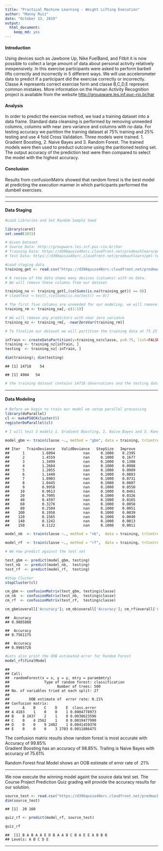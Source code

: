 ```yaml
---
title: "Practical Machine Learning - Weight Lifting Execution"
author: "Manny Ruiz"
date: "October 13, 2019"
output: 
  html_document: 
    keep_md: yes
---
```



#### Introduction 
Using devices such as Jawbone Up, Nike FuelBand, and Fitbit it is now possible to collect a large amount of data about personal activity relatively inexpensively.
In this exercise participants were asked to perform barbell lifts correctly and incorrectly in 5 different ways. 
We will use accelerometer data to predict if a participant did the exercise correctly or incorrectly. Classe A represents correct exercise form and classe B,C,D,E represent common mistakes. 
More information on the Human Activity Recognition project is available from the website http://groupware.les.inf.puc-rio.br/har 


#### Analysis
In order to predict the exercise method, we load a training dataset into a data frame. Standard data cleansing is performed by removing unneeded columns, columns with near zero variance and columns with no data. For testing accuracy we partition the training dataset at 75% training and 25% testing and use 4 fold Cross Validation.
Three models were trained.  1. Gradient Boosting, 2. Naive Bayes and 3. Random Forest. The trained models were then used to preduct outcome using the paritioned testing set. The output accuracy of the prediction test were then compared to select the model with the highest accuracy.


#### Conclusion
Results from confusionMatrix showed that random forest is the best model at predicting the execution manner in which participants performed the dumbell exercises.

----
----



#### Data Staging

```r
#Load Libraries and Set Random Sample Seed

library(caret)
set.seed(1015)

# Given Dataset 
# Source Data: http://groupware.les.inf.puc-rio.br/har
# Training Data: https://d396qusza40orc.cloudfront.net/predmachlearn/pml-training.csv
# Test Data: https://d396qusza40orc.cloudfront.net/predmachlearn/pml-testing.csv

#Load staging data
training_get <- read.csv("https://d396qusza40orc.cloudfront.net/predmachlearn/pml-training.csv")

# A review of the data shows many devices (columns) with no data. 
# We will remove these columns from our dataset

training_na <- training_get[,(colSums(is.na(training_get)) == 0)]
# cleanTest <-test[,(colSums(is.na(test)) == 0)]

# The first five columns are unneeded for our modeling. we will remove these columns 
training_rm <- training_na[,-c(1:5)]

# We will remove any predictors with near zero variance
training_nz <- training_rm[, -nearZeroVar(training_rm)] 

# To finalize our dataset we will partition the training data at 75 25 to create a test dataset for cross validation 

inTrain <- createDataPartition(y=training_nz$classe, p=0.75, list=FALSE)
training <- training_nz[inTrain, ]
testing  <- training_nz[-inTrain, ]

dim(training); dim(testing)
```

```
## [1] 14718    54
```

```
## [1] 4904   54
```

```r
# the training dataset contains 14718 observations and the testing dataset contains 4904 observations. 
```

----

#### Data Modeling

```r
# Before we begin to train our model we setup parallel processing 
library(doParallel)
cl <- makePSOCKcluster(5)
registerDoParallel(cl)

# I will test 3 models 1. Gradient Boosting, 2. Naive Bayes and 3. Random Forest

model_gbm <- train(classe ~., method = "gbm", data = training, trControl = trainControl(method = "cv", number = 4))
```

```
## Iter   TrainDeviance   ValidDeviance   StepSize   Improve
##      1        1.6094             nan     0.1000    0.2395
##      2        1.4559             nan     0.1000    0.1677
##      3        1.3499             nan     0.1000    0.1308
##      4        1.2684             nan     0.1000    0.0988
##      5        1.2055             nan     0.1000    0.0989
##      6        1.1440             nan     0.1000    0.0883
##      7        1.0903             nan     0.1000    0.0731
##      8        1.0445             nan     0.1000    0.0807
##      9        0.9958             nan     0.1000    0.0550
##     10        0.9613             nan     0.1000    0.0461
##     20        0.7095             nan     0.1000    0.0326
##     40        0.4597             nan     0.1000    0.0165
##     60        0.3276             nan     0.1000    0.0058
##     80        0.2504             nan     0.1000    0.0051
##    100        0.1958             nan     0.1000    0.0039
##    120        0.1565             nan     0.1000    0.0040
##    140        0.1242             nan     0.1000    0.0013
##    150        0.1122             nan     0.1000    0.0011
```

```r
model_nb  <- train(classe ~., method = "nb",  data = training, trControl = trainControl(method = "cv", number = 4))

model_rf  <- train(classe ~., method = "rf",  data = training, trControl = trainControl(method = "cv", number = 4))

# We now predict against the test set

test_gbm <- predict(model_gbm, testing)
test_nb  <- predict(model_nb,  testing)
test_rf  <- predict(model_rf,  testing)

#Stop Cluster
stopCluster(cl)

cm_gbm <- confusionMatrix(test_gbm, testing$classe)
cm_nb  <- confusionMatrix(test_nb,  testing$classe)
cm_rf  <- confusionMatrix(test_rf,  testing$classe)

cm_gbm$overall['Accuracy']; cm_nb$overall['Accuracy']; cm_rf$overall['Accuracy']
```

```
##  Accuracy 
## 0.9885808
```

```
##  Accuracy 
## 0.7561175
```

```
##  Accuracy 
## 0.9985726
```

```r
#Lets also print the OOB estimated error for Random Forest
model_rf$finalModel
```

```
## 
## Call:
##  randomForest(x = x, y = y, mtry = param$mtry) 
##                Type of random forest: classification
##                      Number of trees: 500
## No. of variables tried at each split: 27
## 
##         OOB estimate of  error rate: 0.21%
## Confusion matrix:
##      A    B    C    D    E  class.error
## A 4183    1    0    0    1 0.0004778973
## B    8 2837    2    1    0 0.0038623596
## C    0    4 2562    1    0 0.0019477990
## D    0    0    9 2402    1 0.0041459370
## E    0    0    0    3 2703 0.0011086475
```

The confusion matrix results show random forest is most accurate with Accuracy of 99.85%  
Gradient Boosting has an accuracy of 98.85%.
Trailing is Naive Bayes with accuracy of 75.61%

Random Forest final Model shows an OOB estimate of error rate of .21%

----

We now execute the winning model againt the source data test set. The Course Project Prediction Quiz grading will provide the accuracy results for our solution.


```r
source_test <- read.csv("https://d396qusza40orc.cloudfront.net/predmachlearn/pml-testing.csv")
dim(source_test)
```

```
## [1]  20 160
```

```r
quiz_rf <- predict(model_rf, source_test)

quiz_rf
```

```
##  [1] B A B A A E D B A A B C B A E E A B B B
## Levels: A B C D E
```

----
